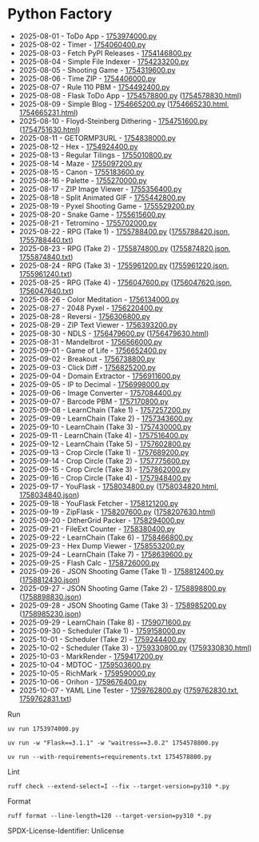 # Python Factory

- 2025-08-01 - ToDo App - [1753974000.py](1753974000.py)
- 2025-08-02 - Timer - [1754060400.py](1754060400.py)
- 2025-08-03 - Fetch PyPI Releases - [1754146800.py](1754146800.py)
- 2025-08-04 - Simple File Indexer - [1754233200.py](1754233200.py)
- 2025-08-05 - Shooting Game - [1754319600.py](1754319600.py)
- 2025-08-06 - Time ZIP - [1754406000.py](1754406000.py)
- 2025-08-07 - Rule 110 PBM - [1754492400.py](1754492400.py)
- 2025-08-08 - Flask ToDo App - [1754578800.py](1754578800.py) ([1754578830.html](1754578830.html))
- 2025-08-09 - Simple Blog - [1754665200.py](1754665200.py) ([1754665230.html](1754665230.html), [1754665231.html](1754665231.html))
- 2025-08-10 - Floyd-Steinberg Dithering - [1754751600.py](1754751600.py) ([1754751630.html](1754751630.html))
- 2025-08-11 - GETORMP3URL - [1754838000.py](1754838000.py)
- 2025-08-12 - Hex - [1754924400.py](1754924400.py)
- 2025-08-13 - Regular Tilings - [1755010800.py](1755010800.py)
- 2025-08-14 - Maze - [1755097200.py](1755097200.py)
- 2025-08-15 - Canon - [1755183600.py](1755183600.py)
- 2025-08-16 - Palette - [1755270000.py](1755270000.py)
- 2025-08-17 - ZIP Image Viewer - [1755356400.py](1755356400.py)
- 2025-08-18 - Split Animated GIF - [1755442800.py](1755442800.py)
- 2025-08-19 - Pyxel Shooting Game - [1755529200.py](1755529200.py)
- 2025-08-20 - Snake Game - [1755615600.py](1755615600.py)
- 2025-08-21 - Tetromino - [1755702000.py](1755702000.py)
- 2025-08-22 - RPG (Take 1) - [1755788400.py](1755788400.py) ([1755788420.json](1755788420.json), [1755788440.txt](1755788440.txt))
- 2025-08-23 - RPG (Take 2) - [1755874800.py](1755874800.py) ([1755874820.json](1755874820.json), [1755874840.txt](1755874840.txt))
- 2025-08-24 - RPG (Take 3) - [1755961200.py](1755961200.py) ([1755961220.json](1755961220.json), [1755961240.txt](1755961240.txt))
- 2025-08-25 - RPG (Take 4) - [1756047600.py](1756047600.py) ([1756047620.json](1756047620.json), [1756047640.txt](1756047640.txt))
- 2025-08-26 - Color Meditation - [1756134000.py](1756134000.py)
- 2025-08-27 - 2048 Pyxel - [1756220400.py](1756220400.py)
- 2025-08-28 - Reversi - [1756306800.py](1756306800.py)
- 2025-08-29 - ZIP Text Viewer - [1756393200.py](1756393200.py)
- 2025-08-30 - NDLS - [1756479600.py](1756479600.py) ([1756479630.html](1756479630.html))
- 2025-08-31 - Mandelbrot - [1756566000.py](1756566000.py)
- 2025-09-01 - Game of Life - [1756652400.py](1756652400.py)
- 2025-09-02 - Breakout - [1756738800.py](1756738800.py)
- 2025-09-03 - Click Diff - [1756825200.py](1756825200.py)
- 2025-09-04 - Domain Extractor - [1756911600.py](1756911600.py)
- 2025-09-05 - IP to Decimal - [1756998000.py](1756998000.py)
- 2025-09-06 - Image Converter - [1757084400.py](1757084400.py)
- 2025-09-07 - Barcode PBM - [1757170800.py](1757170800.py)
- 2025-09-08 - LearnChain (Take 1) - [1757257200.py](1757257200.py)
- 2025-09-09 - LearnChain (Take 2) - [1757343600.py](1757343600.py)
- 2025-09-10 - LearnChain (Take 3) - [1757430000.py](1757430000.py)
- 2025-09-11 - LearnChain (Take 4) - [1757516400.py](1757516400.py)
- 2025-09-12 - LearnChain (Take 5) - [1757602800.py](1757602800.py)
- 2025-09-13 - Crop Circle (Take 1) - [1757689200.py](1757689200.py)
- 2025-09-14 - Crop Circle (Take 2) - [1757775600.py](1757775600.py)
- 2025-09-15 - Crop Circle (Take 3) - [1757862000.py](1757862000.py)
- 2025-09-16 - Crop Circle (Take 4) - [1757948400.py](1757948400.py)
- 2025-09-17 - YouFlask - [1758034800.py](1758034800.py) ([1758034820.html](1758034820.html), [1758034840.json](1758034840.json))
- 2025-09-18 - YouFlask Fetcher - [1758121200.py](1758121200.py)
- 2025-09-19 - ZipFlask - [1758207600.py](1758207600.py) ([1758207630.html](1758207630.html))
- 2025-09-20 - DitherGrid Packer - [1758294000.py](1758294000.py)
- 2025-09-21 - FileExt Counter - [1758380400.py](1758380400.py)
- 2025-09-22 - LearnChain (Take 6) - [1758466800.py](1758466800.py)
- 2025-09-23 - Hex Dump Viewer - [1758553200.py](1758553200.py)
- 2025-09-24 - LearnChain (Take 7) - [1758639600.py](1758639600.py)
- 2025-09-25 - Flash Calc - [1758726000.py](1758726000.py)
- 2025-09-26 - JSON Shooting Game (Take 1) - [1758812400.py](1758812400.py) ([1758812430.json](1758812430.json))
- 2025-09-27 - JSON Shooting Game (Take 2) - [1758898800.py](1758898800.py) ([1758898830.json](1758898830.json))
- 2025-09-28 - JSON Shooting Game (Take 3) - [1758985200.py](1758985200.py) ([1758985230.json](1758985230.json))
- 2025-09-29 - LearnChain (Take 8) - [1759071600.py](1759071600.py)
- 2025-09-30 - Scheduler (Take 1) - [1759158000.py](1759158000.py)
- 2025-10-01 - Scheduler (Take 2) - [1759244400.py](1759244400.py)
- 2025-10-02 - Scheduler (Take 3) - [1759330800.py](1759330800.py) ([1759330830.html](1759330830.html))
- 2025-10-03 - MarkRender - [1759417200.py](1759417200.py)
- 2025-10-04 - MDTOC - [1759503600.py](1759503600.py)
- 2025-10-05 - RichMark - [1759590000.py](1759590000.py)
- 2025-10-06 - Orihon - [1759676400.py](1759676400.py)
- 2025-10-07 - YAML Line Tester - [1759762800.py](1759762800.py) ([1759762830.txt](1759762830.txt), [1759762831.txt](1759762831.txt))

Run

```
uv run 1753974000.py
```

```
uv run -w "Flask==3.1.1" -w "waitress==3.0.2" 1754578800.py
```

```
uv run --with-requirements=requirements.txt 1754578800.py
```

Lint

```
ruff check --extend-select=I --fix --target-version=py310 *.py
```

Format

```
ruff format --line-length=120 --target-version=py310 *.py
```

SPDX-License-Identifier: Unlicense
